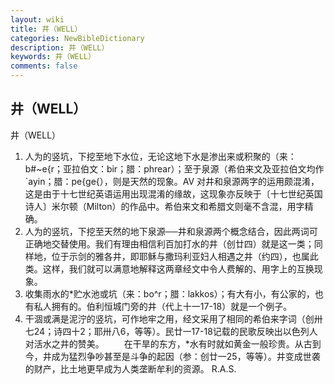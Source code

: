 ```yaml
---
layout: wiki
title: 井（WELL）
categories: NewBibleDictionary
description: 井（WELL）
keywords: 井（WELL）
comments: false
---
```


## 井（WELL）



井（WELL）
1. 人为的竖坑，下挖至地下水位，无论这地下水是渗出来或积聚的（来：b#~e{r；亚拉伯文：bir；腊：phrear）；至于泉源（希伯来文及亚拉伯文均作 `ayin；腊：pe{ge{），则是天然的现象。AV 对井和泉源两字的运用颇混淆，这是由于十七世纪英语运用出现混淆的缘故，这现象亦反映于〔十七世纪英国诗人〕米尔顿（Milton）的作品中。希伯来文和希腊文则毫不含混，用字精确。
2. 人为的竖坑，下挖至天然的地下泉源──井和泉源两个概念结合，因此两词可正确地交替使用。我们有理由相信利百加打水的井（创廿四）就是这一类；同样地，位于示剑的雅各井，即耶稣与撒玛利亚妇人相遇之井（约四），也属此类。这样，我们就可以满意地解释这两章经文中令人费解的、用字上的互换现象。
3. 收集雨水的*贮水池或坑（来：bo^r；腊：lakkos）；有大有小，有公家的，也有私人拥有的。伯利恒城门旁的井（代上十一17-18）就是一个例子。
4. 干涸或满是泥泞的竖坑，可作地牢之用，经文采用了相同的希伯来字词（创卅七24；诗四十2；耶卅八6，等等）。民廿一17-18记载的民歌反映出以色列人对活水之井的赞美。
　　在干旱的东方，*水有时就如黄金一般珍贵。从古到今，井成为猛烈争吵甚至是斗争的起因（参：创廿一25，等等）。井变成世袭的财产，比土地更早成为人类垄断牟利的资源。
R.A.S.




